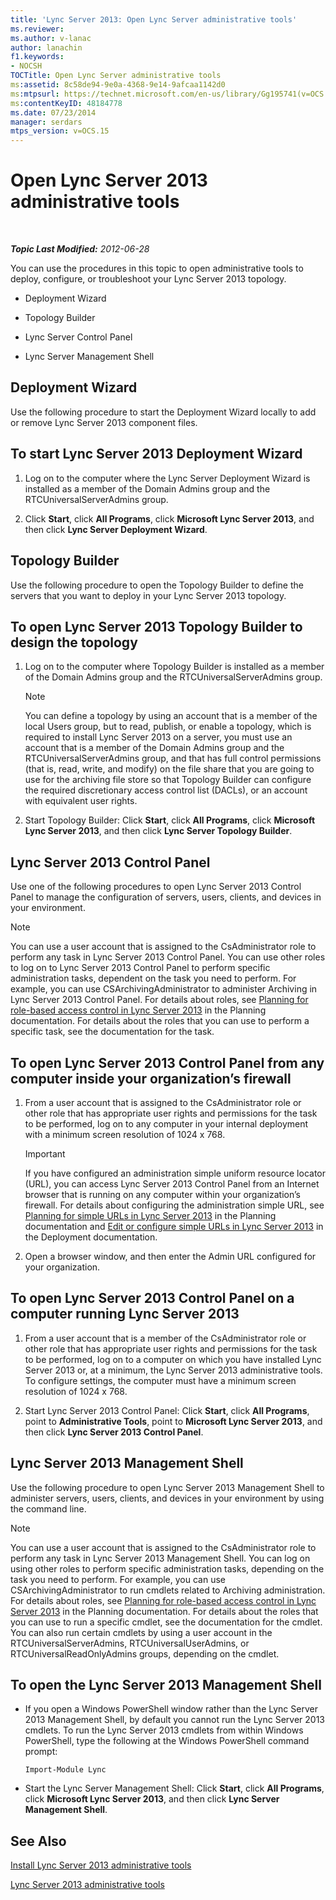```yaml
---
title: 'Lync Server 2013: Open Lync Server administrative tools'
ms.reviewer: 
ms.author: v-lanac
author: lanachin
f1.keywords:
- NOCSH
TOCTitle: Open Lync Server administrative tools
ms:assetid: 8c58de94-9e0a-4368-9e14-9afcaa1142d0
ms:mtpsurl: https://technet.microsoft.com/en-us/library/Gg195741(v=OCS.15)
ms:contentKeyID: 48184778
ms.date: 07/23/2014
manager: serdars
mtps_version: v=OCS.15
---
```


<div data-xmlns="http://www.w3.org/1999/xhtml">

<div class="topic" data-xmlns="http://www.w3.org/1999/xhtml" data-msxsl="urn:schemas-microsoft-com:xslt" data-cs="https://msdn.microsoft.com/">

<div data-asp="https://msdn2.microsoft.com/asp">

# Open Lync Server 2013 administrative tools

</div>

<div id="mainSection">

<div id="mainBody">

<span> </span>

_**Topic Last Modified:** 2012-06-28_

You can use the procedures in this topic to open administrative tools to deploy, configure, or troubleshoot your Lync Server 2013 topology.

  - Deployment Wizard

  - Topology Builder

  - Lync Server Control Panel

  - Lync Server Management Shell

<span id="BKMK_OpenDeploymentWizard"></span>

<div>

## Deployment Wizard

Use the following procedure to start the Deployment Wizard locally to add or remove Lync Server 2013 component files.

<div>

## To start Lync Server 2013 Deployment Wizard

1.  Log on to the computer where the Lync Server Deployment Wizard is installed as a member of the Domain Admins group and the RTCUniversalServerAdmins group.

2.  Click **Start**, click **All Programs**, click **Microsoft Lync Server 2013**, and then click **Lync Server Deployment Wizard**.

</div>

</div>

<span id="BKMK_OpenTopologyBuilder"></span>

<div>

## Topology Builder

Use the following procedure to open the Topology Builder to define the servers that you want to deploy in your Lync Server 2013 topology.

<div>

## To open Lync Server 2013 Topology Builder to design the topology

1.  Log on to the computer where Topology Builder is installed as a member of the Domain Admins group and the RTCUniversalServerAdmins group.
    
    <div>
    

    > [!NOTE]  
    > You can define a topology by using an account that is a member of the local Users group, but to read, publish, or enable a topology, which is required to install Lync Server 2013 on a server, you must use an account that is a member of the Domain Admins group and the RTCUniversalServerAdmins group, and that has full control permissions (that is, read, write, and modify) on the file share that you are going to use for the archiving file store so that Topology Builder can configure the required discretionary access control list (DACLs), or an account with equivalent user rights.

    
    </div>

2.  Start Topology Builder: Click **Start**, click **All Programs**, click **Microsoft Lync Server 2013**, and then click **Lync Server Topology Builder**.

</div>

</div>

<span id="BKMK_OpenControlPanel"></span>

<div>

## Lync Server 2013 Control Panel

Use one of the following procedures to open Lync Server 2013 Control Panel to manage the configuration of servers, users, clients, and devices in your environment.

<div>


> [!NOTE]  
> You can use a user account that is assigned to the CsAdministrator role to perform any task in Lync Server 2013 Control Panel. You can use other roles to log on to Lync Server 2013 Control Panel to perform specific administration tasks, dependent on the task you need to perform. For example, you can use CSArchivingAdministrator to administer Archiving in Lync Server 2013 Control Panel. For details about roles, see <A href="lync-server-2013-planning-for-role-based-access-control.md">Planning for role-based access control in Lync Server 2013</A> in the Planning documentation. For details about the roles that you can use to perform a specific task, see the documentation for the task.



</div>

<div>

## To open Lync Server 2013 Control Panel from any computer inside your organization’s firewall

1.  From a user account that is assigned to the CsAdministrator role or other role that has appropriate user rights and permissions for the task to be performed, log on to any computer in your internal deployment with a minimum screen resolution of 1024 x 768.
    
    <div>
    

    > [!IMPORTANT]  
    > If you have configured an administration simple uniform resource locator (URL), you can access Lync Server 2013 Control Panel from an Internet browser that is running on any computer within your organization’s firewall. For details about configuring the administration simple URL, see <A href="lync-server-2013-planning-for-simple-urls.md">Planning for simple URLs in Lync Server 2013</A> in the Planning documentation and <A href="lync-server-2013-edit-or-configure-simple-urls.md">Edit or configure simple URLs in Lync Server 2013</A> in the Deployment documentation.

    
    </div>

2.  Open a browser window, and then enter the Admin URL configured for your organization.

</div>

<div>

## To open Lync Server 2013 Control Panel on a computer running Lync Server 2013

1.  From a user account that is a member of the CsAdministrator role or other role that has appropriate user rights and permissions for the task to be performed, log on to a computer on which you have installed Lync Server 2013 or, at a minimum, the Lync Server 2013 administrative tools. To configure settings, the computer must have a minimum screen resolution of 1024 x 768.

2.  Start Lync Server 2013 Control Panel: Click **Start**, click **All Programs**, point to **Administrative Tools**, point to **Microsoft Lync Server 2013**, and then click **Lync Server 2013 Control Panel**.

</div>

</div>

<span id="BKMK_OpenManagementShell"></span>

<div>

## Lync Server 2013 Management Shell

Use the following procedure to open Lync Server 2013 Management Shell to administer servers, users, clients, and devices in your environment by using the command line.

<div>


> [!NOTE]  
> You can use a user account that is assigned to the CsAdministrator role to perform any task in Lync Server 2013 Management Shell. You can log on using other roles to perform specific administration tasks, depending on the task you need to perform. For example, you can use CSArchivingAdministrator to run cmdlets related to Archiving administration. For details about roles, see <A href="lync-server-2013-planning-for-role-based-access-control.md">Planning for role-based access control in Lync Server 2013</A> in the Planning documentation. For details about the roles that you can use to run a specific cmdlet, see the documentation for the cmdlet.<BR>You can also run certain cmdlets by using a user account in the RTCUniversalServerAdmins, RTCUniversalUserAdmins, or RTCUniversalReadOnlyAdmins groups, depending on the cmdlet.



</div>

<div>

## To open the Lync Server 2013 Management Shell

  - If you open a Windows PowerShell window rather than the Lync Server 2013 Management Shell, by default you cannot run the Lync Server 2013 cmdlets. To run the Lync Server 2013 cmdlets from within Windows PowerShell, type the following at the Windows PowerShell command prompt:
    
    `Import-Module Lync`

  - Start the Lync Server Management Shell: Click **Start**, click **All Programs**, click **Microsoft Lync Server 2013**, and then click **Lync Server Management Shell**.

</div>

</div>

<div>

## See Also


[Install Lync Server 2013 administrative tools](lync-server-2013-install-lync-server-administrative-tools.md)  


[Lync Server 2013 administrative tools](lync-server-2013-lync-server-administrative-tools.md)  
  

</div>

</div>

<span> </span>

</div>

</div>

</div>

